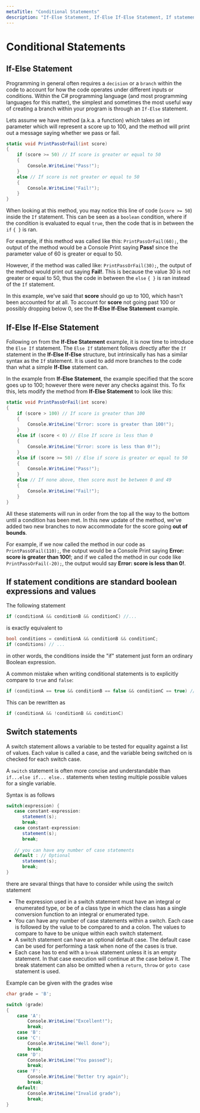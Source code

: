 ```yaml
---
metaTitle: "Conditional Statements"
description: "If-Else Statement, If-Else If-Else Statement, If statement conditions are standard boolean expressions and values, Switch statements"
---
```


# Conditional Statements




## If-Else Statement


Programming in general often requires a `decision` or a `branch` within the code to account for how the code operates under different inputs or conditions. Within the C# programming language (and most programming languages for this matter), the simplest and sometimes the most useful way of creating a branch within your program is through an `If-Else` statement.

Lets assume we have method (a.k.a. a function) which takes an int parameter which will represent a score up to 100, and the method will print out a message saying whether we pass or fail.

```cs
static void PrintPassOrFail(int score)
{
    if (score >= 50) // If score is greater or equal to 50
    {
        Console.WriteLine("Pass!");
    }
    else // If score is not greater or equal to 50
    {
        Console.WriteLine("Fail!");
    }
}

```

When looking at this method, you may notice this line of code (`score >= 50`) inside the `If` statement. This can be seen as a `boolean` condition, where if the condition is evaluated to equal `true`, then the code that is in between the `if` `{ }` is ran.

For example, if this method was called like this:
`PrintPassOrFail(60);`, the output of the method would be a Console Print saying ****Pass!**** since the parameter value of 60 is greater or equal to 50.

However, if the method was called like: `PrintPassOrFail(30);`, the output of the method would print out saying ****Fail!****. This is because the value 30 is not greater or equal to 50, thus the code in between the `else` `{ }` is ran instead of the `If` statement.

In this example, we've said that **score** should go up to 100, which hasn't been accounted for at all. To account for **score** not going past 100 or possibly dropping below 0, see the **If-Else If-Else Statement** example.



## If-Else If-Else Statement


Following on from the **If-Else Statement** example, it is now time to introduce the `Else If` statement. The `Else If` statement follows directly after the `If` statement in the **If-Else If-Else** structure, but intrinsically has has a similar syntax as the `If` statement. It is used to add more branches to the code than what a simple **If-Else** statement can.

In the example from **If-Else Statement**, the example specified that the score goes up to 100; however there were never any checks against this. To fix this, lets modify the method from **If-Else Statement** to look like this:

```cs
static void PrintPassOrFail(int score)
{
    if (score > 100) // If score is greater than 100
    {
        Console.WriteLine("Error: score is greater than 100!");
    }
    else if (score < 0) // Else If score is less than 0
    {
        Console.WriteLine("Error: score is less than 0!");
    }
    else if (score >= 50) // Else if score is greater or equal to 50
    {
        Console.WriteLine("Pass!");
    }
    else // If none above, then score must be between 0 and 49
    {
        Console.WriteLine("Fail!");
    }
}

```

All these statements will run in order from the top all the way to the bottom until a condition has been met. In this new update of the method, we've added two new branches to now accommodate for the score going **out of bounds**.

For example, if we now called the method in our code as `PrintPassOFail(110);`, the output would be a Console Print saying ****Error: score is greater than 100!****; and if we called the method in our code like `PrintPassOrFail(-20);`, the output would say ****Error: score is less than 0!****.



## If statement conditions are standard boolean expressions and values


The following statement

```cs
if (conditionA && conditionB && conditionC) //...

```

is exactly equivalent to

```cs
bool conditions = conditionA && conditionB && conditionC;
if (conditions) // ...

```

in other words, the conditions inside the "if" statement just form an ordinary Boolean expression.

A common mistake when writing conditional statements is to explicitly compare to `true` and `false`:

```cs
if (conditionA == true && conditionB == false && conditionC == true) // ...

```

This can be rewritten as

```cs
if (conditionA && !conditionB && conditionC)

```



## Switch statements


A switch statement allows a variable to be tested for equality against a list of values. Each value is called a case, and the variable being switched on is checked for each switch case.

A `switch` statement is often more concise and understandable than `if...else if... else..` statements when testing multiple possible values for a single variable.

Syntax is as follows

```cs
switch(expression) {
   case constant-expression:
      statement(s);
      break;
   case constant-expression:
      statement(s);
      break;
  
   // you can have any number of case statements
   default : // Optional
      statement(s);
      break;
}

```

there are sevaral things that have to consider while using the switch statement

- The expression used in a switch statement must have an integral or enumerated type, or be of a class type in which the class has a single conversion function to an integral or enumerated type.
- You can have any number of case statements within a switch. Each case is followed by the value to be compared to and a colon. The values to compare to have to be unique within each switch statement.
- A switch statement can have an optional default case. The default case can be used for performing a task when none of the cases is true.
- Each case has to end with a `break` statement unless it is an empty statement. In that case execution will continue at the case below it. The break statement can also be omitted when a `return`, `throw` or `goto case` statement is used.

Example can be given with the grades wise

```cs
char grade = 'B';

switch (grade)
{
    case 'A':
        Console.WriteLine("Excellent!");
        break;
    case 'B':
    case 'C':
        Console.WriteLine("Well done");
        break;
    case 'D':
        Console.WriteLine("You passed");
        break;
    case 'F':
        Console.WriteLine("Better try again");
        break;
    default:
        Console.WriteLine("Invalid grade");
        break;
}

```

